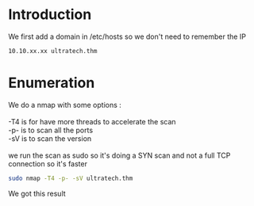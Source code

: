 # Introduction

We first add a domain in /etc/hosts so we don't need to remember the IP
```bash
10.10.xx.xx ultratech.thm
```

# Enumeration

We do a nmap with some options :\
\
-T4 is for have more threads to accelerate the scan\
-p- is to scan all the ports\
-sV is to scan the version\
\
we run the scan as sudo so it's doing a SYN scan and not a full TCP connection so it's faster

```bash
sudo nmap -T4 -p- -sV ultratech.thm
```

We got this result
```bash

```
